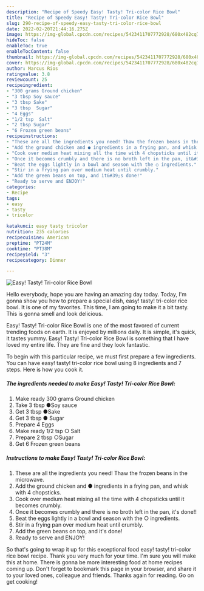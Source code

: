 ```yaml
---
description: "Recipe of Speedy Easy! Tasty! Tri-color Rice Bowl"
title: "Recipe of Speedy Easy! Tasty! Tri-color Rice Bowl"
slug: 290-recipe-of-speedy-easy-tasty-tri-color-rice-bowl
date: 2022-02-20T21:44:16.275Z
image: https://img-global.cpcdn.com/recipes/5423411707772928/680x482cq70/easy-tasty-tri-color-rice-bowl-recipe-main-photo.jpg
hideToc: false
enableToc: true
enableTocContent: false
thumbnail: https://img-global.cpcdn.com/recipes/5423411707772928/680x482cq70/easy-tasty-tri-color-rice-bowl-recipe-main-photo.jpg
cover: https://img-global.cpcdn.com/recipes/5423411707772928/680x482cq70/easy-tasty-tri-color-rice-bowl-recipe-main-photo.jpg
author: Marcus Rios
ratingvalue: 3.8
reviewcount: 25
recipeingredient:
- "300 grams Ground chicken"
- "3 tbsp Soy sauce"
- "3 tbsp Sake"
- "3 tbsp  Sugar"
- "4 Eggs"
- "1/2 tsp  Salt"
- "2 tbsp Sugar"
- "6 Frozen green beans"
recipeinstructions:
- "These are all the ingredients you need! Thaw the frozen beans in the microwave."
- "Add the ground chicken and ● ingredients in a frying pan, and whisk with 4 chopsticks."
- "Cook over medium heat mixing all the time with 4 chopsticks until it becomes crumbly."
- "Once it becomes crumbly and there is no broth left in the pan, it&#39;s done!!"
- "Beat the eggs lightly in a bowl and season with the ○ ingredients."
- "Stir in a frying pan over medium heat until crumbly."
- "Add the green beans on top, and it&#39;s done!"
- "Ready to serve and ENJOY!"
categories:
- Recipe
tags:
- easy
- tasty
- tricolor

katakunci: easy tasty tricolor 
nutrition: 235 calories
recipecuisine: American
preptime: "PT24M"
cooktime: "PT38M"
recipeyield: "3"
recipecategory: Dinner

---
```



![Easy! Tasty! Tri-color Rice Bowl](https://img-global.cpcdn.com/recipes/5423411707772928/680x482cq70/easy-tasty-tri-color-rice-bowl-recipe-main-photo.jpg)

Hello everybody, hope you are having an amazing day today. Today, I'm gonna show you how to prepare a special dish, easy! tasty! tri-color rice bowl. It is one of my favorites. This time, I am going to make it a bit tasty. This is gonna smell and look delicious.



Easy! Tasty! Tri-color Rice Bowl is one of the most favored of current trending foods on earth. It is enjoyed by millions daily. It is simple, it's quick, it tastes yummy. Easy! Tasty! Tri-color Rice Bowl is something that I have loved my entire life. They are fine and they look fantastic.


To begin with this particular recipe, we must first prepare a few ingredients. You can have easy! tasty! tri-color rice bowl using 8 ingredients and 7 steps. Here is how you cook it.

<!--inarticleads1-->

##### The ingredients needed to make Easy! Tasty! Tri-color Rice Bowl:

1. Make ready 300 grams Ground chicken
1. Take 3 tbsp ●Soy sauce
1. Get 3 tbsp ●Sake
1. Get 3 tbsp ● Sugar
1. Prepare 4 Eggs
1. Make ready 1/2 tsp ○ Salt
1. Prepare 2 tbsp ○Sugar
1. Get 6 Frozen green beans




<!--inarticleads2-->

##### Instructions to make Easy! Tasty! Tri-color Rice Bowl:

1. These are all the ingredients you need! Thaw the frozen beans in the microwave.
1. Add the ground chicken and ● ingredients in a frying pan, and whisk with 4 chopsticks.
1. Cook over medium heat mixing all the time with 4 chopsticks until it becomes crumbly.
1. Once it becomes crumbly and there is no broth left in the pan, it&#39;s done!!
1. Beat the eggs lightly in a bowl and season with the ○ ingredients.
1. Stir in a frying pan over medium heat until crumbly.
1. Add the green beans on top, and it&#39;s done!
1. Ready to serve and ENJOY!



So that's going to wrap it up for this exceptional food easy! tasty! tri-color rice bowl recipe. Thank you very much for your time. I'm sure you will make this at home. There is gonna be more interesting food at home recipes coming up. Don't forget to bookmark this page in your browser, and share it to your loved ones, colleague and friends. Thanks again for reading. Go on get cooking!
